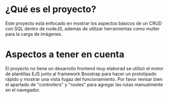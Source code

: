 # ¿Qué es el proyecto?
Este proyecto está enfocado en mostrar los aspectos básicos de un CRUD
con SQL dentro de nodeJS, además de utilizar herramientas como multer
para la carga de imágenes.

# Aspectos a tener en cuenta
El proyecto no tiene un desarrollo frontend muy elaborad
se utilizó el motor de plantillas EJS junto al framework Boostrap 
para hacer un prototipado rápido y mostrar una vista fugaz del funcionamiento.
Por favor revisar bien el apartado de "controllers" y "routes" para agregar las
rutas manualmente en el navegador.